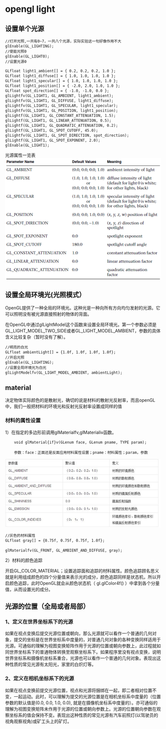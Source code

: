 # opengl light
## 设置单个光源
```
//打开光照,一共有0~7，一共八个光源，实际实验这一句好像作用不大
glEnable(GL_LIGHTING);
//使能光照0
glEnable(GL_LIGHT0);
//设置光源0
```
```
GLfloat light1_ambient[] = { 0.2, 0.2, 0.2, 1.0 };
GLfloat light1_diffuse[] = { 1.0, 1.0, 1.0, 1.0 };
GLfloat light1_specular[] = { 1.0, 1.0, 1.0, 1.0 };
GLfloat light1_position[] = { -2.0, 2.0, 1.0, 1.0 };
GLfloat spot_direction[] = { -1.0, -1.0, 0.0 };
glLightfv(GL_LIGHT1, GL_AMBIENT, light1_ambient);
glLightfv(GL_LIGHT1, GL_DIFFUSE, light1_diffuse);
glLightfv(GL_LIGHT1, GL_SPECULAR, light1_specular);
glLightfv(GL_LIGHT1, GL_POSITION, light1_position);
glLightf(GL_LIGHT1, GL_CONSTANT_ATTENUATION, 1.5);
glLightf(GL_LIGHT1, GL_LINEAR_ATTENUATION, 0.5);
glLightf(GL_LIGHT1, GL_QUADRATIC_ATTENUATION, 0.2);
glLightf(GL_LIGHT1, GL_SPOT_CUTOFF, 45.0);
glLightfv(GL_LIGHT1, GL_SPOT_DIRECTION, spot_direction);
glLightf(GL_LIGHT1, GL_SPOT_EXPONENT, 2.0);
glEnable(GL_LIGHT1);

```
光源属性一览表
![](./img1.png)
## 设置全局环境光(光照模式）
OpenGL提供了一种全局的环境光。这种光是一种向所有方向均匀发射的光源。它可以照明没有被光源直接照射的物体的背面。

在OpenGL中通过glLightModel这个函数来设置全局环境光。第一个参数必须是GL_LIGHT_MODEL_TWO_SIDE或者GL_LIGHT_MODEL_AMBIENT，参数的具体含义比较复杂（暂时没有了解）。
```
//明亮的白光
GLfloat ambientLight[] = {1.0f, 1.0f, 1.0f, 1.0f};
//开启光照
glEnable(GL_LIGHTING);
//设置全局环境光为白光
glLightModelfv(GL_LIGHT_MODEL_AMBIENT, ambientLight);
```

## material
决定物体实际颜色的是散射光，确切的说是材料的散射光反射率，而且openGL中，我们一般把材料的环境光和反射光反射率设置成同样的值

### 材料的属性设置

1）在指定的多边形前调用glMaterialfv,glMaterialiv函数。

        void glMaterial{if}v(GLenum face, GLenum pname, TYPE param);

        参数：face：正面还是反面应用材料属性设置；pname：材料属性；param，参数

![](./img2.jpeg)
```
//灰色的材料属性  
GLfloat gray[] = {0.75f, 0.75f, 0.75f, 1.0f};  
  
glMaterialfv(GL_FRONT, GL_AMBIENT_AND_DIFFUSE, gray);  
```
2）材料的颜色追踪

开启GL_COLOR_MATERIAL；设置追踪面和追踪的材料属性。颜色追踪顾名思义就是利用组成颜色的四个分量值来表示光的成分，颜色追踪同样是状态机，所以开启颜色追踪，此时OpenGL就会从颜色状态机（  gl.glColor4f()  ）中拿到各个分量值，从而设置光的成分。

## 光源的位置（全局或者局部）
### 1、定义在世界坐标系下的光源

如果在视点变换后提交光源位置或朝向，那么光源就可以看作一个普通的几何对象，提交的坐标是在世界坐标系中度量的，对普通几何对象的各种变换同样适用于光源。可通俗的理解为视图变换矩阵作用于光源的位置或朝向参数上，此过程就如同世界坐标系下的普通物体转换至观察坐标系下。如果程序里没有视点变换，说明世界坐标系和摄像机坐标系重合，光源也可以看作一个普通的几何对象。表现出这种性质的常见光源有太阳光，家里的白炽灯等。

### 2、定义在相机坐标系下的光源

如果在视点变换前提交光源位置，视点和光源将捆绑在一起，即二者相对位置不变，一起运动。此时，可以理解为提交的光源位置是在相机坐标系中度量的（位置参数的默认值是(0.0, 0.0, 1.0, 0.0), 就是在摄像机坐标系中度量的）。亦可通俗的理解为视图变换矩阵未作用于光源的位置或朝向参数上。光源的位置朝向参数在观察坐标系的值会保持不变。表现出这种性质的常见光源有汽车前照灯(以驾驶员的视角观察视角)或矿工头上的矿灯。